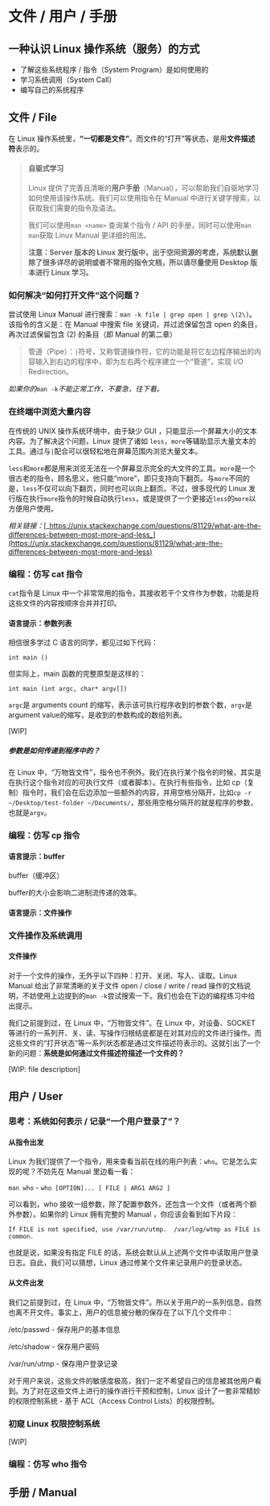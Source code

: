 # 文件 / 用户 / 手册

## 一种认识 Linux 操作系统（服务）的方式

* 了解这些系统程序 / 指令（System Program）是如何使用的
* 学习系统调用（System Call）
* 编写自己的系统程序

## 文件 / File

在 Linux 操作系统里，**“一切都是文件”**。而文件的“打开”等状态，是用**文件描述符**表示的。

> #### 自驱式学习
>
> Linux 提供了完善且清晰的**用户手册**（Manual），可以帮助我们自驱地学习如何使用该操作系统。我们可以使用指令在 Manual 中进行关键字搜索，以获取我们需要的指令及语法。
>
> 我们可以使用`man <name>` 查询某个指令 / API 的手册，同时可以使用`man man`获取 Linux Manual 更详细的用法。
>
> **注意：Server 版本的 Linux 发行版中，出于空间资源的考虑，系统默认删除了很多详尽的说明或者不常用的指令文档，所以请尽量使用 Desktop 版本进行 Linux 学习。**

### 如何解决“如何打开文件”这个问题？

尝试使用 Linux Manual 进行搜索：`man -k file | grep open | grep \(2\)`。该指令的含义是：在 Manual 中搜索 file 关键词，并过滤保留包含 open 的条目，再次过滤保留包含 \(2\) 的条目（即 Manual 的第二章）

> 管道（Pipe）：`|`符号，又称管道操作符，它的功能是将它左边程序输出的内容输入到右边的程序中，即为左右两个程序建立一个“管道”，实现 I/O Redirection。

_如果你的_`man -k`_不能正常工作，不要急，往下看。_

### 在终端中浏览大量内容

在传统的 UNIX 操作系统环境中，由于缺少 GUI ，只能显示一个屏幕大小的文本内容。为了解决这个问题，Linux 提供了诸如 `less`，`more`等辅助显示大量文本的工具。通过与`|`配合可以很轻松地在屏幕范围内浏览大量文本。

`less`和`more`都是用来浏览无法在一个屏幕显示完全的大文件的工具。`more`是一个很古老的指令，顾名思义，他只能“more”，即只支持向下翻页。与`more`不同的是，`less`不仅可以向下翻页，同时也可以向上翻页。不过，很多现代的 Linux 发行版在执行`more`指令的时候自动执行`less`，或是提供了一个更接近`less`的`more`以方便用户使用。

_相关链接：_[_https://unix.stackexchange.com/questions/81129/what-are-the-differences-between-most-more-and-less_](https://unix.stackexchange.com/questions/81129/what-are-the-differences-between-most-more-and-less)

### 编程：仿写 cat 指令

`cat`指令是 Linux 中一个非常常用的指令，其接收若干个文件作为参数，功能是将这些文件的内容按顺序合并并打印。

#### 语言提示：参数列表

相信很多学过 C 语言的同学，都见过如下代码：

`int main ()`

但实际上，main 函数的完整原型是这样的：

`int main (int argc, char* argv[])`

`argc`是 arguments count 的缩写，表示该可执行程序收到的参数个数，`argv`是 argument value的缩写，是收到的参数构成的数组列表。

\[WIP\]

##### 参数是如何传递到程序中的？

在 Linux 中，“万物皆文件”，指令也不例外。我们在执行某个指令的时候，其实是在执行这个指令对应的可执行文件（或者脚本）。在执行有些指令，比如 cp（复制）指令时，我们会在后边添加一些额外的内容，并用空格分隔开，比如`cp -r ~/Desktop/test-folder ~/Documents/`，那些用空格分隔开的就是程序的参数，也就是`argv`。

### 编程：仿写 cp 指令

#### 语言提示：buffer

buffer（缓冲区）

buffer的大小会影响二进制流传递的效率。

#### 语言提示：文件操作

### 文件操作及系统调用

#### 文件操作

对于一个文件的操作，无外乎以下四种：打开、关闭、写入、读取。Linux Manual 给出了非常清晰的关于文件 open / close / write / read 操作的文档说明，不妨使用上边提到的`man -k`尝试搜索一下。我们也会在下边的编程练习中给出提示。

我们之前提到过，在 Linux 中，“万物皆文件”。在 Linux 中，对设备、SOCKET等进行的一系列开、关、读、写操作归根结底都是在对其对应的文件进行操作。而这些文件的“打开状态”等一系列状态都是通过文件描述符表示的。这就引出了一个新的问题：**系统是如何通过文件描述符描述一个文件的？**

\[WIP: file description\]

## 用户 / User

### 思考：系统如何表示 / 记录“一个用户登录了”？

#### 从指令出发

Linux 为我们提供了一个指令，用来查看当前在线的用户列表：`who`。它是怎么实现的呢？不妨先在 Manual 里边看一看：

`man who` - `who [OPTION]... [ FILE | ARG1 ARG2 ]`

可以看到，who 接收一组参数，除了配置参数外，还包含一个文件（或者两个额外参数）。如果你的 Linux 拥有完整的 Manual ，你应该会看到如下片段：

`If FILE is not specified, use /var/run/utmp.  /var/log/wtmp as FILE is common.`

也就是说，如果没有指定 FILE 的话，系统会默认从上述两个文件中读取用户登录日志。自此，我们可以猜想，Linux 通过修某个文件来记录用户的登录状态。

#### 从文件出发

我们之前提到过，在 Linux 中，“万物皆文件”。所以关于用户的一系列信息，自然也离不开文件。事实上，用户的信息被分散的保存在了以下几个文件中：

/etc/passwd - 保存用户的基本信息

/etc/shadow - 保存用户密码

/var/run/utmp - 保存用户登录记录

对于用户来说，这些文件的敏感度极高，我们一定不希望自己的信息被其他用户看到。为了对在这些文件上进行的操作进行干预和控制，Linux 设计了一套非常精妙的权限控制系统 - 基于 ACL（Access Control Lists）的权限控制。

### 初窥 Linux 权限控制系统

\[WIP\]

### 编程：仿写 who 指令

## 手册 / Manual



